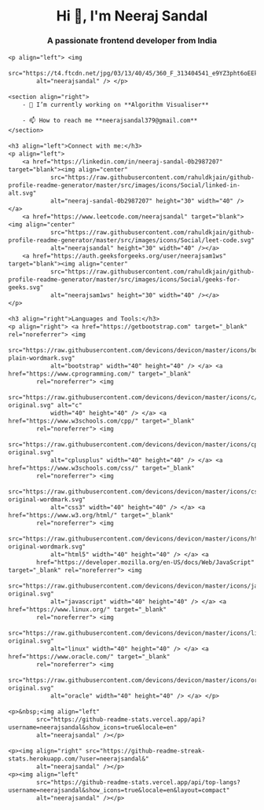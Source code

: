 <!DOCTYPE html>
<html lang="en">

<head>
    <meta charset="UTF-8">
    <meta http-equiv="X-UA-Compatible" content="IE=edge">
    <meta name="viewport" content="width=device-width, initial-scale=1.0">
    <title>Document</title>
</head>

<body>
    <h1 align="center">Hi 👋, I'm Neeraj Sandal</h1>
    <h3 align="center">A passionate frontend developer from India</h3>

    <p align="left"> <img
            src="https://t4.ftcdn.net/jpg/03/13/40/45/360_F_313404541_e9YZ3pht6oEEkMXuhxTboqXA2B2ShNnC.jpg"
            alt="neerajsandal" /> </p>

    <section align="right">
        - 🔭 I’m currently working on **Algorithm Visualiser**

        - 📫 How to reach me **neerajsandal379@gmail.com**
    </section>

    <h3 align="left">Connect with me:</h3>
    <p align="left">
        <a href="https://linkedin.com/in/neeraj-sandal-0b2987207" target="blank"><img align="center"
                src="https://raw.githubusercontent.com/rahuldkjain/github-profile-readme-generator/master/src/images/icons/Social/linked-in-alt.svg"
                alt="neeraj-sandal-0b2987207" height="30" width="40" /></a>
        <a href="https://www.leetcode.com/neerajsandal" target="blank"><img align="center"
                src="https://raw.githubusercontent.com/rahuldkjain/github-profile-readme-generator/master/src/images/icons/Social/leet-code.svg"
                alt="neerajsandal" height="30" width="40" /></a>
        <a href="https://auth.geeksforgeeks.org/user/neerajsam1ws" target="blank"><img align="center"
                src="https://raw.githubusercontent.com/rahuldkjain/github-profile-readme-generator/master/src/images/icons/Social/geeks-for-geeks.svg"
                alt="neerajsam1ws" height="30" width="40" /></a>
    </p>

    <h3 align="right">Languages and Tools:</h3>
    <p align="right"> <a href="https://getbootstrap.com" target="_blank" rel="noreferrer"> <img
                src="https://raw.githubusercontent.com/devicons/devicon/master/icons/bootstrap/bootstrap-plain-wordmark.svg"
                alt="bootstrap" width="40" height="40" /> </a> <a href="https://www.cprogramming.com/" target="_blank"
            rel="noreferrer"> <img
                src="https://raw.githubusercontent.com/devicons/devicon/master/icons/c/c-original.svg" alt="c"
                width="40" height="40" /> </a> <a href="https://www.w3schools.com/cpp/" target="_blank"
            rel="noreferrer"> <img
                src="https://raw.githubusercontent.com/devicons/devicon/master/icons/cplusplus/cplusplus-original.svg"
                alt="cplusplus" width="40" height="40" /> </a> <a href="https://www.w3schools.com/css/" target="_blank"
            rel="noreferrer"> <img
                src="https://raw.githubusercontent.com/devicons/devicon/master/icons/css3/css3-original-wordmark.svg"
                alt="css3" width="40" height="40" /> </a> <a href="https://www.w3.org/html/" target="_blank"
            rel="noreferrer"> <img
                src="https://raw.githubusercontent.com/devicons/devicon/master/icons/html5/html5-original-wordmark.svg"
                alt="html5" width="40" height="40" /> </a> <a
            href="https://developer.mozilla.org/en-US/docs/Web/JavaScript" target="_blank" rel="noreferrer"> <img
                src="https://raw.githubusercontent.com/devicons/devicon/master/icons/javascript/javascript-original.svg"
                alt="javascript" width="40" height="40" /> </a> <a href="https://www.linux.org/" target="_blank"
            rel="noreferrer"> <img
                src="https://raw.githubusercontent.com/devicons/devicon/master/icons/linux/linux-original.svg"
                alt="linux" width="40" height="40" /> </a> <a href="https://www.oracle.com/" target="_blank"
            rel="noreferrer"> <img
                src="https://raw.githubusercontent.com/devicons/devicon/master/icons/oracle/oracle-original.svg"
                alt="oracle" width="40" height="40" /> </a> </p>

    <p>&nbsp;<img align="left"
            src="https://github-readme-stats.vercel.app/api?username=neerajsandal&show_icons=true&locale=en"
            alt="neerajsandal" /></p>

    <p><img align="right" src="https://github-readme-streak-stats.herokuapp.com/?user=neerajsandal&"
            alt="neerajsandal" /></p>
    <p><img align="left"
            src="https://github-readme-stats.vercel.app/api/top-langs?username=neerajsandal&show_icons=true&locale=en&layout=compact"
            alt="neerajsandal" /></p>
</body>

</html>

